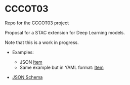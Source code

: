 # CCCOT03
Repo for the CCCOT03 project

Proposal for a STAC extension for Deep Learning models. 

Note that this is a work in progress.

- Examples:
  - JSON [Item](extension/dl-model/examples/example-full-item.json)
  - Same example but in YAML format: [Item](extension/dl-model/examples/example-full-item.yml) 
  
- [JSON Schema](extension/dl-model/json-schema)
